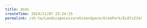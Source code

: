 ```yaml
---
title: dsds
createTime: 2024/11/07 23:24:15
permalink: /zh-tw/LandscapeLeisureGreenSpace/GreePark/EL87zZJ4/
---
```


